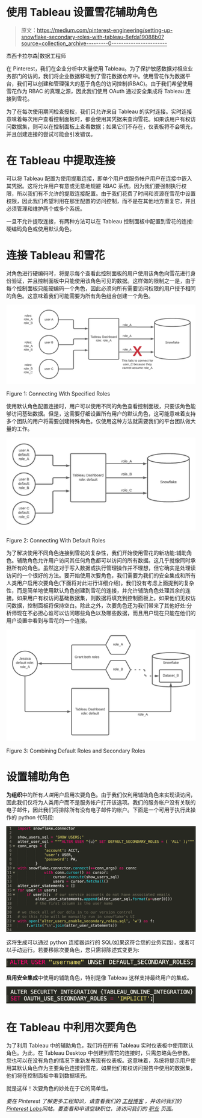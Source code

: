 # 使用 Tableau 设置雪花辅助角色

> 原文：<https://medium.com/pinterest-engineering/setting-up-snowflake-secondary-roles-with-tableau-8efda19088b0?source=collection_archive---------0----------------------->

杰西卡拉尔森|数据工程师

在 Pinterest，我们在企业分析中大量使用 Tableau。为了保护敏感数据对相应业务部门的访问，我们将企业数据移动到了雪花数据仓库中。使用雪花作为数据平台，我们可以创建和管理强大的基于角色的访问控制(RBAC)。由于我们希望使用雪花作为 RBAC 的真理之源，因此我们使用 OAuth 通过安全集成将 Tableau 连接到雪花。

为了在每次使用期间检查授权，我们只允许来自 Tableau 的实时连接。实时连接意味着每次用户查看控制面板时，都会使用其凭据来查询雪花。如果该用户有权访问数据集，则可以在控制面板上查看数据；如果它们不存在，仪表板将不会填充，并且创建连接的尝试可能会引发错误。

# 在 Tableau 中提取连接

可以将 Tableau 配置为使用提取连接，即单个用户或服务帐户用户在连接中嵌入其凭据。这将允许用户有意或无意地规避 RBAC 系统。因为我们要强制执行权限，所以我们有不允许的提取连接配置。由于我们花费了时间和资源在雪花中设置权限，因此我们希望利用在那里配置的访问控制，而不是在其他地方重复它，并且必须管理和维护两个或多个系统。

一旦不允许提取连接，有两种方法可以在 Tableau 控制面板中配置到雪花的连接:硬编码角色或使用默认角色。

# 连接 Tableau 和雪花

对角色进行硬编码时，将提示每个查看此控制面板的用户使用该角色向雪花进行身份验证，并且控制面板中只能使用该角色可见的数据。这样做的限制之一是，由于每个控制面板只能硬编码一个角色，因此必须向所有需要访问权限的用户授予相同的角色。这意味着我们可能需要为所有角色组合创建一个角色。

![](img/49bc13192486c56aa9722c1c3fb83adc.png)

Figure 1: Connecting With Specified Roles

使用默认角色配置连接时，用户可以使用不同的角色查看控制面板，只要该角色能够访问基础数据。但是，这需要仔细设置所有用户的默认角色，这可能意味着支持多个团队的用户将需要创建特殊角色。仅使用这种方法就需要我们的平台团队做大量的工作。

![](img/b81c3142b8bcb2f745e814bce05d0168.png)

Figure 2: Connecting With Default Roles

为了解决使用不同角色连接到雪花的复杂性，我们开始使用雪花的新功能:辅助角色。辅助角色允许用户访问其任何角色都可以访问的所有数据。这几乎就像同时承担所有的角色。虽然这对于写入数据或执行管理操作并不理想，但它确实是处理读访问的一个很好的方法。要开始使用次要角色，我们需要为我们的安全集成和所有人类用户启用次要角色(下面将对此进行详细介绍)。我们没有考虑上面提到的复杂性，而是简单地使用默认角色创建到雪花的连接，并允许辅助角色处理其余的连接。如果用户有权访问基础数据集，则数据将填充到控制面板上。如果他们无权访问数据，控制面板将保持空白。除此之外，次要角色还为我们带来了其他好处:分析师现在不必担心谁可以访问哪些角色以及哪些数据，而且用户现在只能在他们的用户设置中看到与雪花的一个连接。

![](img/1ca41056e0716ccf782716228bb42106.png)

Figure 3: Combining Default Roles and Secondary Roles

# 设置辅助角色

**为组织**中的所有*人类*用户启用次要角色。由于我们仅利用辅助角色来实现读访问，因此我们仅将为人类用户而不是服务帐户打开该选项。我们的服务帐户没有关联的电子邮件，因此我们将排除所有没有电子邮件的帐户。下面是一个可用于执行此操作的 python 代码段:

![](img/a1b013823fab0335b872dbf0003d87ff.png)

这将生成可以通过 python 连接器运行的 SQL(如果这符合您的业务实践)，或者可以手动运行。若要移除次要角色，您只需将陈述式变更为:

![](img/e8ae2ffc3e2eebc39430f9959cfa0ecf.png)

**启用安全集成**中使用的辅助角色，特别是像 Tableau 这样支持最终用户的集成。

![](img/91084947c8992cc390f096186911834c.png)

# 在 Tableau 中利用次要角色

为了利用 Tableau 中的辅助角色，我们将在所有 Tableau 实时仪表板中使用默认角色。为此，在 Tableau Desktop 中创建到雪花的连接时，只需忽略角色参数。您也可以在没有角色的情况下重新发布现有仪表板。这意味着，系统将提示用户使用其默认角色作为主要角色连接到雪花，如果他们有权访问报告中使用的数据集，他们将在控制面板中看到数据填充。

就是这样！次要角色的妙处在于它的简单性。

*要在 Pinterest 了解更多工程知识，请查看我们的* [*工程博客*](https://medium.com/pinterest-engineering) *，并访问我们的*[*Pinterest Labs*](https://labs.pinterest.com/)*网站。要查看和申请空缺职位，请访问我们的* [*职业*](https://www.pinterestcareers.com/homepage) *页面。*